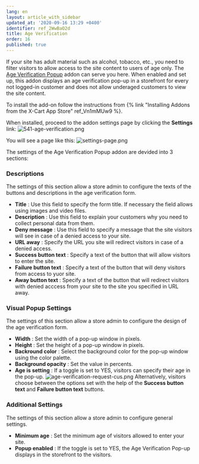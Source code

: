 ```yaml
---
lang: en
layout: article_with_sidebar
updated_at: '2020-09-16 13:29 +0400'
identifier: ref_2WwBaO2d
title: Age Verification
order: 16
published: true
---
```

If your site has adult material such as alcohol, tobacco, etc., you need to filter visitors to allow access to the site content to users of age only. The [Age Verification Popup](https://market.x-cart.com/addons/age-verification.html "Age Verification") addon can serve you here. When enabled and set up, this addon displays an age verification pop-up in a storefront for every not logged-in customer and does not allow underaged customers to view the site content.

To install the add-on follow the instructions from {% link "Installing Addons from the X-Cart App Store" ref_Vn1mMUw9 %}.

When installed, proceed to the addon settings page by clicking the **Settings** link:
![541-age-verification.png]({{site.baseurl}}/attachments/ref_2WwBaO2d/541-age-verification.png)

You will see a page like this:
![settings-page.png]({{site.baseurl}}/attachments/ref_2WwBaO2d/settings-page.png)

The settings of the Age Verification Popup addon are devided into 3 sections:

### Descriptions

The settings of this section allow a store admin to configure the texts of the buttons and descriptions in the age verification form.

* **Title** : Use this field to specify the form title. If necessary the field allows using images and video files.
* **Description** : Use this field to explain your customers why you need to collect personal data from them.
* **Deny message** : Use this field to specify a message that the site visitors will see in case of a denied access to your site.
* **URL away** : Specify the URL you site will redirect visitors in case of a denied access.
* **Success button text** : Specify a text of the button that will allow visitors to enter the site.
* **Failure button text** : Specify a text of the button that will deny visitors from access to yuor site.
* **Away button text** : Specify a text of the button that will redirect visitors with denied acccess from your site to the site you specified in URL away.

### Visual Popup Settings

The settings of this section allow a store admin to configure the design of the age verification form.

* **Width** : Set the width of a pop-up window in pixels.
* **Height** : Set the height of a pop-up window in pixels.
* **Backround color** : Select the background color for the pop-up window using the color palette.
* **Background opacity** : Set the value in percents.
* **Age is setting** : If a toggle is set to YES, visitors can specify their age in the pop-up. 
   ![age-verification-request-cus.png]({{site.baseurl}}/attachments/ref_2WwBaO2d/age-verification-request-cus.png)
   Alternatively, visitors choose between the options set with the help of the **Success button text** and **Failure button text** buttons.

### Additional Settings

The settings of this section allow a store admin to configure general settings.

* **Minimum age** : Set the minimum age of visitors allowed to enter your site.
* **Popup enabled** : If the toggle is set to YES, the Age Verification Pop-up displays in the storefront to the visitors.
